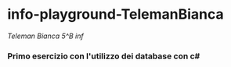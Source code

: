 # info-playground-TelemanBianca
_Teleman Bianca 5^B inf_
### Primo esercizio con l'utilizzo dei database con c#
